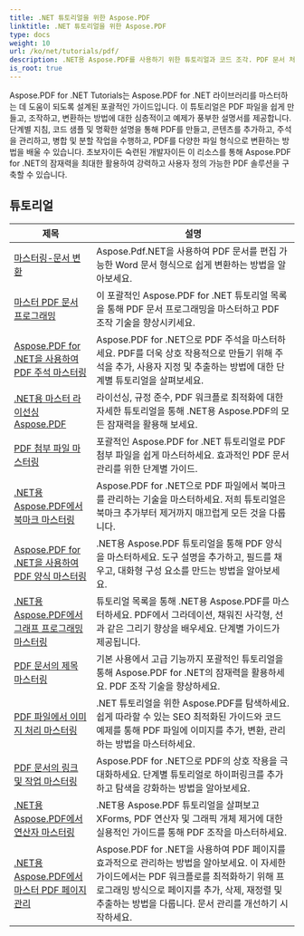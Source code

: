 ```yaml
---
title: .NET 튜토리얼을 위한 Aspose.PDF
linktitle: .NET 튜토리얼을 위한 Aspose.PDF
type: docs
weight: 10
url: /ko/net/tutorials/pdf/
description: .NET용 Aspose.PDF를 사용하기 위한 튜토리얼과 코드 조각. PDF 문서 처리를 위한 생성, 편집, 변환, 인쇄 및 기능을 포함합니다.
is_root: true
---
```


Aspose.PDF for .NET Tutorials는 Aspose.PDF for .NET 라이브러리를 마스터하는 데 도움이 되도록 설계된 포괄적인 가이드입니다. 이 튜토리얼은 PDF 파일을 쉽게 만들고, 조작하고, 변환하는 방법에 대한 심층적이고 예제가 풍부한 설명서를 제공합니다. 단계별 지침, 코드 샘플 및 명확한 설명을 통해 PDF를 만들고, 콘텐츠를 추가하고, 주석을 관리하고, 병합 및 분할 작업을 수행하고, PDF를 다양한 파일 형식으로 변환하는 방법을 배울 수 있습니다. 초보자이든 숙련된 개발자이든 이 리소스를 통해 Aspose.PDF for .NET의 잠재력을 최대한 활용하여 강력하고 사용자 정의 가능한 PDF 솔루션을 구축할 수 있습니다.

## 튜토리얼
| 제목 | 설명 |
| --- | --- | 
| [마스터링-문서 변환](./mastering-document-conversion/) | Aspose.Pdf.NET을 사용하여 PDF 문서를 편집 가능한 Word 문서 형식으로 쉽게 변환하는 방법을 알아보세요. |
| [마스터 PDF 문서 프로그래밍](./master-pdf-document-programming/) | 이 포괄적인 Aspose.PDF for .NET 튜토리얼 목록을 통해 PDF 문서 프로그래밍을 마스터하고 PDF 조작 기술을 향상시키세요. | 
| [Aspose.PDF for .NET을 사용하여 PDF 주석 마스터링](./mastering-annotations/) | Aspose.PDF for .NET으로 PDF 주석을 마스터하세요. PDF를 더욱 상호 작용적으로 만들기 위해 주석을 추가, 사용자 지정 및 추출하는 방법에 대한 단계별 튜토리얼을 살펴보세요. |
| [.NET용 마스터 라이선싱 Aspose.PDF](./master-licensing/) | 라이선싱, 규정 준수, PDF 워크플로 최적화에 대한 자세한 튜토리얼을 통해 .NET용 Aspose.PDF의 모든 잠재력을 활용해 보세요. |
| [PDF 첨부 파일 마스터링](./mastering-pdf-attachments/) | 포괄적인 Aspose.PDF for .NET 튜토리얼로 PDF 첨부 파일을 쉽게 마스터하세요. 효과적인 PDF 문서 관리를 위한 단계별 가이드. |
| [.NET용 Aspose.PDF에서 북마크 마스터링](./mastering-bookmarks/) | Aspose.PDF for .NET으로 PDF 파일에서 북마크를 관리하는 기술을 마스터하세요. 저희 튜토리얼은 북마크 추가부터 제거까지 매끄럽게 모든 것을 다룹니다. |
| [Aspose.PDF for .NET을 사용하여 PDF 양식 마스터링](./mastering-pdf-forms/) | .NET용 Aspose.PDF 튜토리얼을 통해 PDF 양식을 마스터하세요. 도구 설명을 추가하고, 필드를 채우고, 대화형 구성 요소를 만드는 방법을 알아보세요. |
| [.NET용 Aspose.PDF에서 그래프 프로그래밍 마스터링](./mastering-graph-programming/) | 튜토리얼 목록을 통해 .NET용 Aspose.PDF를 마스터하세요. PDF에서 그라데이션, 채워진 사각형, 선과 같은 그리기 향상을 배우세요. 단계별 가이드가 제공됩니다. |
| [PDF 문서의 제목 마스터링](./mastering-headings/) | 기본 사용에서 고급 기능까지 포괄적인 튜토리얼을 통해 Aspose.PDF for .NET의 잠재력을 활용하세요. PDF 조작 기술을 향상하세요. |
| [PDF 파일에서 이미지 처리 마스터링](./mastering-image-Processing/) | .NET 튜토리얼을 위한 Aspose.PDF를 탐색하세요. 쉽게 따라할 수 있는 SEO 최적화된 가이드와 코드 예제를 통해 PDF 파일에 이미지를 추가, 변환, 관리하는 방법을 마스터하세요. |
| [PDF 문서의 링크 및 작업 마스터링](./mastering-links-and-actions/) | Aspose.PDF for .NET으로 PDF의 상호 작용을 극대화하세요. 단계별 튜토리얼로 하이퍼링크를 추가하고 탐색을 강화하는 방법을 알아보세요. |
| [.NET용 Aspose.PDF에서 연산자 마스터링](./mastering-operators/) | .NET용 Aspose.PDF 튜토리얼을 살펴보고 XForms, PDF 연산자 및 그래픽 개체 제거에 대한 실용적인 가이드를 통해 PDF 조작을 마스터하세요. |
| [.NET용 Aspose.PDF에서 마스터 PDF 페이지 관리](./master-pdf-page-management/) | Aspose.PDF for .NET을 사용하여 PDF 페이지를 효과적으로 관리하는 방법을 알아보세요. 이 자세한 가이드에서는 PDF 워크플로를 최적화하기 위해 프로그래밍 방식으로 페이지를 추가, 삭제, 재정렬 및 추출하는 방법을 다룹니다. 문서 관리를 개선하기 시작하세요. |